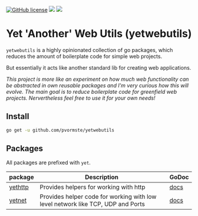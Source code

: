 [![GitHub license](https://img.shields.io/github/license/pvormste/yetwebutils)](https://github.com/pvormste/yetwebutils/blob/master/LICENSE) ![](https://github.com/pvormste/yetwebutils/workflows/lint/badge.svg?branch=master) ![](https://github.com/pvormste/yetwebutils/workflows/tests/badge.svg?branch=master)

# Yet 'Another' Web Utils (yetwebutils)

`yetwebutils` is a highly opinionated collection of go packages, which reduces the amount of boilerplate code for simple web projects.

But essentially it acts like another standard lib for creating web applications.

_This project is more like an experiment on how much web functionality can be abstracted in own reusable packages and I'm very curious how this will evolve. The main goal is to reduce boilerplate code for greenfield web projects. Nervertheless feel free to use it for your own needs!_

## Install

```bash
go get -u github.com/pvormste/yetwebutils
```

## Packages

All packages are prefixed with `yet`.

| package | Description | GoDoc |
| ------- | ----------- | ----- |
| [yethttp](https://github.com/pvormste/yet-web-utils/tree/master/yethttp) | Provides helpers for working with http | [docs](https://godoc.org/github.com/pvormste/yetwebutils/yethttp) |
| [yetnet](https://github.com/pvormste/yet-web-utils/tree/master/yetnet) | Provides helper code for working with low level network like TCP, UDP and Ports | [docs](https://godoc.org/github.com/pvormste/yetwebutils/yetnet) |
 
